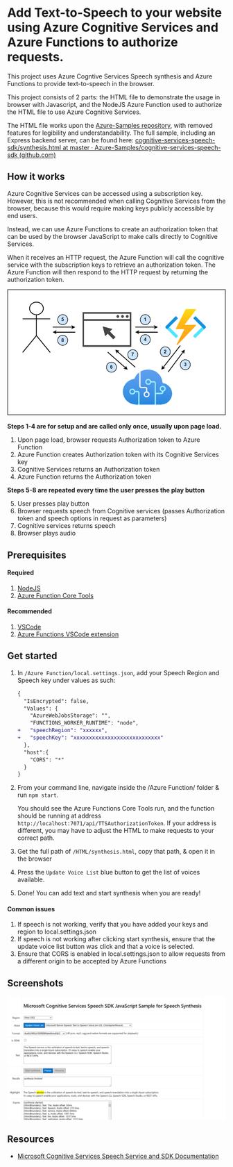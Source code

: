 
# Add Text-to-Speech to your website using Azure Cognitive Services and Azure Functions to authorize requests.

This project uses Azure Cogntive Services Speech synthesis and Azure Functions to provide 
text-to-speech in the browser. 

This project consists of 2 parts: the HTML file to demonstrate the usage in browser with Javascript, and the NodeJS Azure Function used to authorize the HTML file to use Azure Cognitive Services.

The HTML file works upon the [Azure-Samples repository](https://github.com/Azure-Samples/cognitive-services-speech-sdk), with removed features for legibility and understandability. The full sample, including an Express backend server, can be found here: [cognitive-services-speech-sdk/synthesis.html at master · Azure-Samples/cognitive-services-speech-sdk (github.com)](https://github.com/Azure-Samples/cognitive-services-speech-sdk/blob/master/samples/js/browser/synthesis.html)

## How it works

Azure Cognitive Services can be accessed using a subscription key. However, this is not recommended when calling Cognitive Services from the browser, because this would require making keys publicly accessible by end users.

Instead, we can use Azure Functions to create an authorization token that can be used by the browser JavaScript to make calls directly to Cognitive Services. 

When it receives an HTTP request, the Azure Function will call the cognitive service with the subscription keys to retrieve an authorization token. The Azure Function will then respond to the HTTP request by returning the authorization token.

![](2021-12-16-11-14-07.png)

**Steps 1-4 are for setup and are called only once, usually upon page load.**

1. Upon page load, browser requests Authorization token to Azure Function
2. Azure Function creates Authorization token with its Cognitive Services key
3. Cognitive Services returns an Authorization token
4. Azure Function returns the Authorization token

**Steps 5-8 are repeated every time the user presses the play button**

5. User presses play button
6. Browser requests speech from Cognitive services (passes Authorization token and speech options in request as parameters)
7. Cognitive services returns speech
8. Browser plays audio

## Prerequisites

#### Required

1. [NodeJS](https://nodejs.org/en/)
2. [Azure Function Core Tools](https://docs.microsoft.com/en-us/azure/azure-functions/functions-run-local)

#### Recommended

1. [VSCode](https://code.visualstudio.com/) 
2. [Azure Functions VSCode extension](https://marketplace.visualstudio.com/items?itemName=ms-azuretools.vscode-azurefunctions)

## Get started

1. In `/Azure Function/local.settings.json`, add your Speech Region and Speech key under values as such:

    ``` diff
    {
      "IsEncrypted": false,
      "Values": {
        "AzureWebJobsStorage": "",
        "FUNCTIONS_WORKER_RUNTIME": "node",
    +   "speechRegion": "xxxxxx",
    +   "speechKey": "xxxxxxxxxxxxxxxxxxxxxxxxxxxx"
      },
      "host":{
        "CORS": "*"
      }
    }
    ```

2. From your command line, navigate inside the /Azure Function/ folder & run `npm start`. 

    You should see the Azure Functions Core Tools run, and the function should be running at address `http://localhost:7071/api/TTSAuthorizationToken`. If your address is different, you may have to adjust the HTML to make requests to your correct path.

3. Get the full path of `/HTML/synthesis.html`, copy that path, & open it in the browser 

4. Press the `Update Voice List` blue button to get the list of voices available. 

5. Done! You can add text and start synthesis when you are ready! 

#### Common issues

1. If speech is not working, verify that you have added your keys and region to local.settings.json
2. If speech is not working after clicking start synthesis, ensure that the update voice list button was click and that a voice is selected.
3. Ensure that CORS is enabled in local.settings.json to allow requests from a different origin to be accepted by Azure Functions

## Screenshots

![](2021-12-16-10-10-28.png)

## Resources

- [Microsoft Cognitive Services Speech Service and SDK Documentation](https://aka.ms/csspeech)
